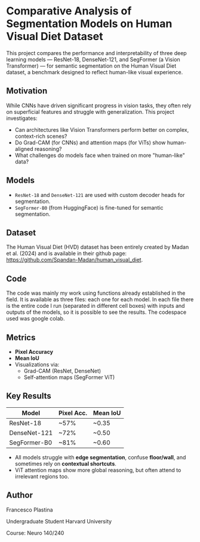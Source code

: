 # Comparative Analysis of Segmentation Models on Human Visual Diet Dataset

This project compares the performance and interpretability of three deep learning models — ResNet-18, DenseNet-121, and SegFormer (a Vision Transformer) — for semantic segmentation on the Human Visual Diet dataset, a benchmark designed to reflect human-like visual experience.
                                                          
##  Motivation

While CNNs have driven significant progress in vision tasks, they often rely on superficial features and struggle with generalization. This project investigates:

- Can architectures like Vision Transformers perform better on complex, context-rich scenes?
- Do Grad-CAM (for CNNs) and attention maps (for ViTs) show human-aligned reasoning?
- What challenges do models face when trained on more "human-like" data?


##  Models

- `ResNet-18` and `DenseNet-121` are used with custom decoder heads for segmentation.
- `SegFormer-B0` (from HuggingFace) is fine-tuned for semantic segmentation.

##  Dataset 

The Human Visual Diet (HVD) dataset has been entirely created by Madan et al. (2024) and is available in their github page: https://github.com/Spandan-Madan/human_visual_diet.

## Code 

The code was mainly my work using functions already established in the field. It is available as three files: each one for each model. In each file there is the entire code I run (separated in different cell boxes) with inputs and outputs of the models, so it is possible to see the results. The codespace used was google colab. 
##  Metrics

- **Pixel Accuracy**
- **Mean IoU**  
- Visualizations via:
  - Grad-CAM (ResNet, DenseNet)
  - Self-attention maps (SegFormer ViT)

##  Key Results

| Model       | Pixel Acc. | Mean IoU |
|-------------|------------|----------|
| ResNet-18   | ~57%       | ~0.35    |
| DenseNet-121| ~72%       | ~0.50    |
| SegFormer-B0| ~81%       | ~0.60    |

- All models struggle with **edge segmentation**, confuse **floor/wall**, and sometimes rely on **contextual shortcuts**.
- ViT attention maps show more global reasoning, but often attend to irrelevant regions too.

## Author 

Francesco Plastina 

Undergraduate Student Harvard University 

Course: Neuro 140/240
